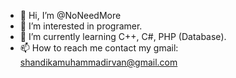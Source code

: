 - 👋 Hi, I’m @NoNeedMore
- 👀 I’m interested in programer.
- 🌱 I’m currently learning C++, C#, PHP (Database).
- 📫 How to reach me contact my gmail: shandikamuhammadirvan@gmail.com

<!---
NoNeedMore/NoNeedMore is a ✨ special ✨ repository because its `README.md` (this file) appears on your GitHub profile.
You can click the Preview link to take a look at your changes.
--->
